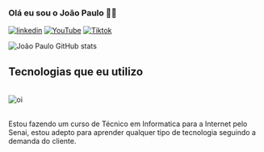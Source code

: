 
### Olá eu sou o João Paulo 👋🏼

[![linkedin](https://img.shields.io/badge/LinkedIn-0077B5?style=for-the-badge&logo=linkedin&logoColor=white)](https://www.linkedin.com/in/jo%C3%A3o-paulo-4a6a80311/)
[![YouTube](https://img.shields.io/badge/YouTube-FF0000?style=for-the-badge&logo=youtube&logoColor=white)](https://www.youtube.com/@Jo%C3%A3oPauloDev01)
[![Tiktok](https://img.shields.io/badge/TikTok-000000?style=for-the-badge&logo=tiktok&logoColor=white)](https://www.tiktok.com/@joaopaulodev01?is_from_webapp=1&sender_device=pc)

![João Paulo GitHub stats](https://github-readme-stats.vercel.app/api?username=JoaoPaulodev01&show_icons=true&theme=onedark)

## Tecnologias que eu utilizo

<div style='display: inline_block'><br/>
<img align = 'center' alt='oi' src='https://img.shields.io/badge/Python-14354C?style=for-the-badge&logo=python&logoColor=white'>
</div></br>

Estou fazendo um curso de Técnico em Informatica para a Internet pelo Senai, estou adepto para aprender qualquer tipo de tecnologia seguindo a demanda do cliente.
